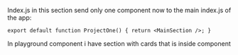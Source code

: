 Index.js in this section send only one component now to the main index.js of the app:

`export default function ProjectOne() {
return <MainSection />;
}
`

In playground component i have section with cards that is inside <MainSection /> component
